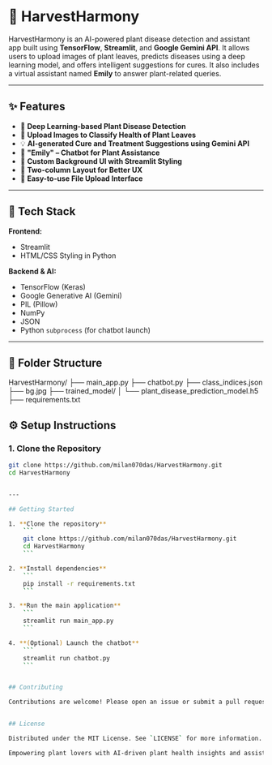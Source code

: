 # 🌾 HarvestHarmony

HarvestHarmony is an AI-powered plant disease detection and assistant app built using **TensorFlow**, **Streamlit**, and **Google Gemini API**. It allows users to upload images of plant leaves, predicts diseases using a deep learning model, and offers intelligent suggestions for cures. It also includes a virtual assistant named **Emily** to answer plant-related queries.

---

## ✨ Features

- 🧠 **Deep Learning-based Plant Disease Detection**
- 🌱 **Upload Images to Classify Health of Plant Leaves**
- 💡 **AI-generated Cure and Treatment Suggestions using Gemini API**
- 🤖 **"Emily" – Chatbot for Plant Assistance**
- 🎨 **Custom Background UI with Streamlit Styling**
- 🔄 **Two-column Layout for Better UX**
- 🧾 **Easy-to-use File Upload Interface**

---

## 🚀 Tech Stack

**Frontend:**  
- Streamlit  
- HTML/CSS Styling in Python

**Backend & AI:**  
- TensorFlow (Keras)  
- Google Generative AI (Gemini)  
- PIL (Pillow)  
- NumPy  
- JSON  
- Python `subprocess` (for chatbot launch)

---

## 📁 Folder Structure

HarvestHarmony/
├── main_app.py
├── chatbot.py
├── class_indices.json
├── bg.jpg
├── trained_model/
│ └── plant_disease_prediction_model.h5
├── requirements.txt

## ⚙️ Setup Instructions

### 1. Clone the Repository

```bash
git clone https://github.com/milan070das/HarvestHarmony.git
cd HarvestHarmony


---

## Getting Started

1. **Clone the repository**
    ```
    git clone https://github.com/milan070das/HarvestHarmony.git
    cd HarvestHarmony
    ```

2. **Install dependencies**
    ```
    pip install -r requirements.txt
    ```

3. **Run the main application**
    ```
    streamlit run main_app.py
    ```

4. **(Optional) Launch the chatbot**
    ```
    streamlit run chatbot.py
    ```


## Contributing

Contributions are welcome! Please open an issue or submit a pull request for suggestions or improvements.


## License

Distributed under the MIT License. See `LICENSE` for more information.

Empowering plant lovers with AI-driven plant health insights and assistance!

